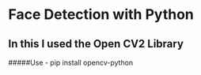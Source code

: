 # Face Detection with Python
## In this I used the Open CV2 Library

#####Use - pip install opencv-python
 